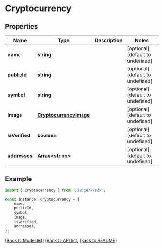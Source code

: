 # Cryptocurrency


## Properties

Name | Type | Description | Notes
------------ | ------------- | ------------- | -------------
**name** | **string** |  | [optional] [default to undefined]
**publicId** | **string** |  | [optional] [default to undefined]
**symbol** | **string** |  | [optional] [default to undefined]
**image** | [**CryptocurrencyImage**](CryptocurrencyImage.md) |  | [optional] [default to undefined]
**isVerified** | **boolean** |  | [optional] [default to undefined]
**addresses** | **Array&lt;string&gt;** |  | [optional] [default to undefined]

## Example

```typescript
import { Cryptocurrency } from '@ledgerx/sdk';

const instance: Cryptocurrency = {
    name,
    publicId,
    symbol,
    image,
    isVerified,
    addresses,
};
```

[[Back to Model list]](../README.md#documentation-for-models) [[Back to API list]](../README.md#documentation-for-api-endpoints) [[Back to README]](../README.md)
